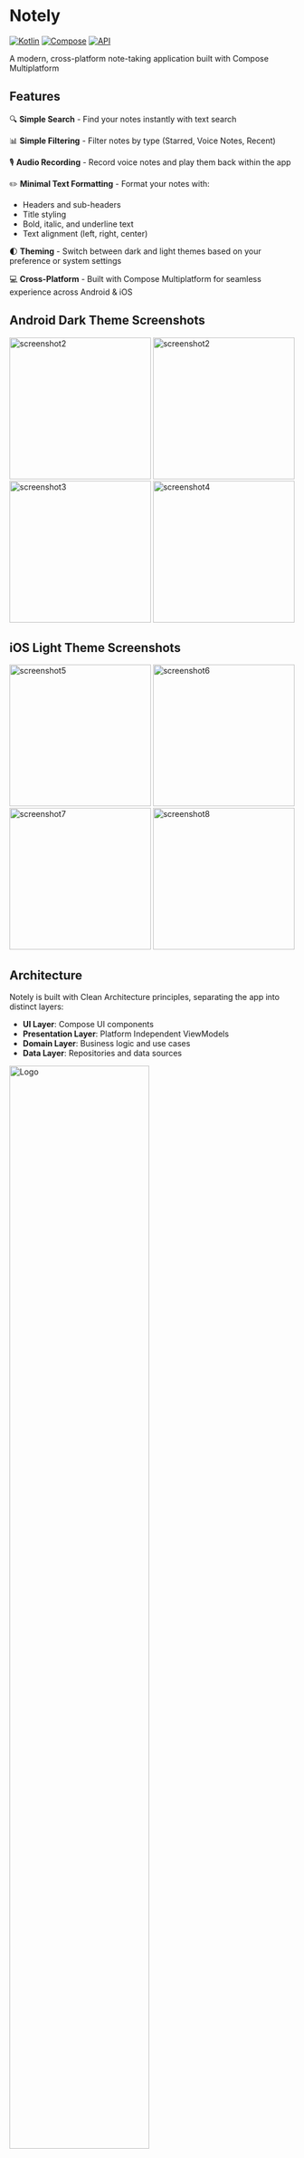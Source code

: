 # Notely

[![Kotlin](https://img.shields.io/badge/kotlin-2.1.21-blue.svg?logo=kotlin)](http://kotlinlang.org)
[![Compose](https://img.shields.io/badge/compose-1.7.0-blue.svg?logo=jetpackcompose)](https://www.jetbrains.com/lp/compose-multiplatform)
[![API](https://img.shields.io/badge/API-21%2B-brightgreen.svg?style=flat)](https://android-arsenal.com/api?level=21)

A modern, cross-platform note-taking application built with Compose Multiplatform

## Features

🔍 **Simple Search** - Find your notes instantly with text search

📊 **Simple Filtering** - Filter notes by type (Starred, Voice Notes, Recent)

🎙️ **Audio Recording** - Record voice notes and play them back within the app

✏️ **Minimal Text Formatting** - Format your notes with:
- Headers and sub-headers
- Title styling
- Bold, italic, and underline text
- Text alignment (left, right, center)

🌓 **Theming** - Switch between dark and light themes based on your preference or system settings

💻 **Cross-Platform** - Built with Compose Multiplatform for seamless experience across Android & iOS

## Android Dark Theme Screenshots

<img src="assets/screenshot1.jpg" alt="screenshot2" width="250px">
<img src="assets/screenshot2.jpg" alt="screenshot2" width="250px">
<img src="assets/screenshot3.jpg" alt="screenshot3" width="250px">
<img src="assets/screenshot4.jpg" alt="screenshot4" width="250px">

## iOS Light Theme Screenshots

<img src="assets/screenshot5.png" alt="screenshot5" width="250px">
<img src="assets/screenshot6.png" alt="screenshot6" width="250px">
<img src="assets/screenshot7.png" alt="screenshot7" width="250px">
<img src="assets/screenshot8.png" alt="screenshot8" width="250px">

## Architecture

Notely is built with Clean Architecture principles, separating the app into distinct layers:

- **UI Layer**: Compose UI components
- **Presentation Layer**: Platform Independent ViewModels
- **Domain Layer**: Business logic and use cases
- **Data Layer**: Repositories and data sources

<img src="assets/layered_architecture_diagram.png" alt="Logo" width="70%">

## Built With 🛠

- **[Kotlin](https://kotlinlang.org/)** - Official programming language for Android development
- **[Compose Multiplatform](https://www.jetbrains.com/lp/compose-multiplatform/)** - UI toolkit for building native applications
- **[Coroutines](https://kotlinlang.org/docs/coroutines-overview.html)** - For asynchronous programming
- **Clean Architecture** - Separation of concerns with use cases
- **[ViewModel](https://developer.android.com/topic/libraries/architecture/viewmodel)** - Stores and manages UI-related data
- **[Dagger-Hilt](https://dagger.dev/hilt/)** - Dependency injection for Android
- **[Material 3](https://m3.material.io/)** - Design system for modern UI
- **Native Compose Navigation** - No third-party navigation libraries
- **Custom Text Editor** - Built from scratch without external editing libraries

## Getting Started

### Prerequisites

- Android Studio Ladybug or newer
- XCode 16.1
- JDK 11 or higher
- Kotlin 2.0.21 or higher

### Installation

1. Clone the repository
   ```sh
   git clone https://github.com/tosinonikute/Notely.git
   ```

2. Open the project in Android Studio
3. Sync the project with Gradle files
4. Run the app on an emulator or physical device

### License

```
Copyright 2025 Notely, Inc. All Rights Reserved.

Licensed under the Apache License, Version 2.0 (the "License");
you may not use this file except in compliance with the License.
You may obtain a copy of the License at

   http://www.apache.org/licenses/LICENSE-2.0

Unless required by applicable law or agreed to in writing, software
distributed under the License is distributed on an "AS IS" BASIS,
WITHOUT WARRANTIES OR CONDITIONS OF ANY KIND, either express or implied.
See the License for the specific language governing permissions and
limitations under the License.
```
